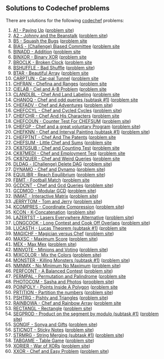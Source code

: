 ## Solutions to Codechef problems

There are solutions for the following [codechef](https://www.codechef.com/) problems:

1. [A1 - Paying Up](march09/a1.cc)
  ([problem site](https://www.codechef.com/problems/A1))
1. [A2 - Johnny and the Beanstalk](march09/a2.cc)
  ([problem site](https://www.codechef.com/problems/A2))
1. [B5 - Squash the Bugs](april09/b5.cc)
  ([problem site](https://www.codechef.com/problems/B5)
1. [BIAS - (Challenge) Biased Committee](feb18/bias.cc)
  ([problem site](https://www.codechef.com/problems/BIAS)
1. [BINADD - Addition](dec19a/binadd.cc)
  ([problem site](https://www.codechef.com/problems/BINADD)
1. [BINXOR - Binary XOR](dec19a/binxor.cc)
  ([problem site](https://www.codechef.com/problems/BINXOR)
1. [BROCLK - Broken Clock](feb18/broclk.cc)
  ([problem site](https://www.codechef.com/problems/BROCLK)
1. [BSHUFFLE - Bad Shuffle](sept18a/bshuffle.cc)
  ([problem site](https://www.codechef.com/problems/BSHUFFLE))
1. [BTAR - Beautiful Array](cook89/btar.cc)
  ([problem site](https://www.codechef.com/problems/BTAR)
1. [CARPTUN - Car-pal Tunnel](feb18/carptun.cc)
  ([problem site](https://www.codechef.com/problems/CARPTUN)
1. [CHFRAN - Chefina and Ranges](dec19a/chfran.cc)
  ([problem site](https://www.codechef.com/problems/CHFRAN)
1. [CIELAB - Ciel and A-B Problem](cook17/cielab.cc)
  ([problem site](https://www.codechef.com/problems/CIELAB)
1. [CLANDLBL - Chef And Land Labeling](feb18/clandlbl.py)
  ([problem site](https://www.codechef.com/problems/CLANDLBL)
1. [CHANOQ - Chef and odd queries (subtask #1)](feb18/chanoq.cc)
  ([problem site](https://www.codechef.com/problems/CHANOQ)
1. [CHEFADV - Chef and Adventures](sept18a/chefadv.cc)
  ([problem site](https://www.codechef.com/problems/CHEFADV))
1. [CHEFCCYL - Chef and Cycled Cycles](oct17/chefccyl.cc)
  ([problem site](https://www.codechef.com/problems/CHEFCCYL))
1. [CHEFCHR - Chef And His Characters](feb18/chefchr.cc)
  ([problem site](https://www.codechef.com/problems/CHEFCHR)
1. [CHEFCOUN - Counter Test For CHEFSUM](oct17/chefcoun.cc)
  ([problem site](https://www.codechef.com/problems/CHEFCOUN))
1. [CHEFGP - Chef and a great voluntary Program](oct17/chefgp.cc)
  ([problem site](https://www.codechef.com/problems/CHEFGP))
1. [CHEFKNN - Chef and Interval Painting (subtask #1)](march18a/chefknn.cc)
  ([problem site](https://www.codechef.com/problems/CHEFKNN))
1. [CHEFPTNT - Chef And The Patents](feb18/chefptnt.cc)
  ([problem site](https://www.codechef.com/problems/CHEFPTNT)
1. [CHEFSUM - Little Chef and Sums](sept17/chefsum.cc)
  ([problem site](https://www.codechef.com/problems/CHEFSUM)
1. [CK87GSUB - Chef and Counting Test](cook87/ck87gsub.cc)
  ([problem site](https://www.codechef.com/problems/CK87GSUB)
1. [CK87MEDI - Chef and Employment Test](cook87/ck87medi.cc)
  ([problem site](https://www.codechef.com/problems/CK87MEDI)
1. [CK87QUER - Chef and Weird Queries](cook87/ck87quer.cc)
  ([problem site](https://www.codechef.com/problems/CK87QUER)
1. [DLDAG - (Challenge) Delete DAG](dec18a/dldag.cc)
  ([problem site](https://www.codechef.com/problems/DLDAG))
1. [DYNAMO - Chef and Dynamo](jan20a/dynamo.py)
  ([problem site](https://www.codechef.com/problems/DYNAMO))
1. [EQUILIBR - Reach Equilibrium](july18a/equilibr.cc)
  ([problem site](https://www.codechef.com/problems/EQUILIBR))
1. [FBMT - Football Match](cook89/fbmt.cc)
  ([problem site](https://www.codechef.com/problems/FBMT)
1. [GCDCNT - Chef and Gcd Queries](march18a/gcdcnt.cc)
  ([problem site](https://www.codechef.com/problems/GCDCNT))
1. [GCDMOD - Modular GCD](aug18a/gcdmod.py)
  ([problem site](https://www.codechef.com/problems/GCDMOD))
1. [INMAT - Interactive Matrix](aug18a/inmat.cc)
  ([problem site](https://www.codechef.com/problems/INMAT))
1. [JERRYTOM - Tom and Jerry](july18a/jerrytom.py)
  ([problem site](https://www.codechef.com/problems/JERRYTOM))
1. [KCOMPRES - Coordinate Compression](aug18a/kcompres.cc)
  ([problem site](https://www.codechef.com/problems/KCOMPRES))
1. [KCON - K-Concatenation](jan18/kcon.cc)
  ([problem site](https://www.codechef.com/problems/KCON))
1. [LAZERTST - Lasers Everywhere Alternative](march20a/lazertst.cc)
  ([problem site](https://www.codechef.com/problems/LAZERTST))
1. [LONGCOOK - Long Contest and Cook Off Overlaps](feb20a/longcook.cc)
  ([problem site](https://www.codechef.com/problems/LONGCOOK))
1. [LUCASTH - Lucas Theorem (subtask #1)](feb18/lucasth.cc)
  ([problem site](https://www.codechef.com/problems/LUCASTH)
1. [MAGICHF - Magician versus Chef](sept18a/magichf.cc)
  ([problem site](https://www.codechef.com/problems/MAGICHF))
1. [MAXSC - Maximum Score](jan18/maxsc.cc)
  ([problem site](https://www.codechef.com/problems/MAXSC))
1. [MEX - Max Mex](oct17/mex.cc)
  ([problem site](https://www.codechef.com/problems/MEX))
1. [MINVOTE - Minions and Voting](march18a/minvote.cc)
  ([problem site](https://www.codechef.com/problems/MINVOTE))
1. [MIXCOLOR - Mix the Colors](march18a/mixcolor.cc)
  ([problem site](https://www.codechef.com/problems/MIXCOLOR))
1. [MONSTER - Killing Monsters (subtask #1)](jan18/monster.cc)
  ([problem site](https://www.codechef.com/problems/MONSTER))
1. [NMNMX - No Minimum No Maximum](july18a/nmnmx.cc)
  ([problem site](https://www.codechef.com/problems/NMNMX))
1. [PERFCONT - A Balanced Contest](oct17/perfcont.cc)
  ([problem site](https://www.codechef.com/problems/PERFCONT))
1. [PERMPAL - Permutation and Palindrome](feb18/permpal.cc)
  ([problem site](https://www.codechef.com/problems/PERMPAL)
1. [PHOTOCOM - Sasha and Photos](sept18a/photocom.cc)
  ([prooblem site](https://www.codechef.com/problems/PHOTOCOM))
1. [POINPOLY - Points Inside A Polygon](feb18/poinpoly.py)
  ([problem site](https://www.codechef.com/problems/POINPOLY)
1. [PRTITION - Partition the numbers](jan18/prtition.cc)
  ([problem site](https://www.codechef.com/problems/PRTITION))
1. [PSHTRG - Pishty and Triangles](march18a/pshtrg.cc)
  ([problem site](https://www.codechef.com/problems/PSHTRG))
1. [RAINBOWA - Chef and Rainbow Array](aug17/rainbowa.cc)
  ([problem site](https://www.codechef.com/problems/RAINBOWA)
1. [RECTANGL - Rectangle](jan18/rectangl.cc)
  ([problem site](https://www.codechef.com/problems/RECTANGL))
1. [SEGPROD - Product on the segment by modulo (subtask #1)](nov17/segprod.cc)
  ([problem site](https://www.codechef.com/problems/SEGPROD))
1. [SONGIF - Sonya and Gifts](may19a/songif.cc)
  ([problem site](https://www.codechef.com/problems/SONGIF))
1. [STICNOT - Sticky Notes](dec19a/sticnot.cc)
  ([problem site](https://www.codechef.com/problems/STICNOT))
1. [STRMRG - String Merging (subtask #1)](jan18/strmrg.cc)
  ([problem site](https://www.codechef.com/problems/STRMRG))
1. [TABGAME - Table Game](sept18a/tabgame.py)
  ([problem site](https://www.codechef.com/problems/TABGAME))
1. [XORIER - War of XORs](sept18a/xorier.cc)
  ([problem site](https://www.codechef.com/problems/XORIER))
1. [XXOR - Chef and Easy Problem](march18a/xxor.cc)
  ([problem site](https://www.codechef.com/problems/XXOR))
